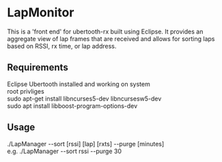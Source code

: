 # LapMonitor

This is a 'front end' for ubertooth-rx built using Eclipse. It provides an aggregate view of lap frames that are received and allows for sorting laps based on RSSI, rx time, or lap address.

## Requirements
Eclipse
Ubertooth installed and working on system<br />  root privliges<br />  sudo apt-get install libncurses5-dev libncursesw5-dev<br />  sudo apt install libboost-program-options-dev<br />

## Usage
./LapManager --sort [rssi] [lap] [rxts] --purge [minutes]<br />e.g. ./LapManager --sort rssi --purge 30
